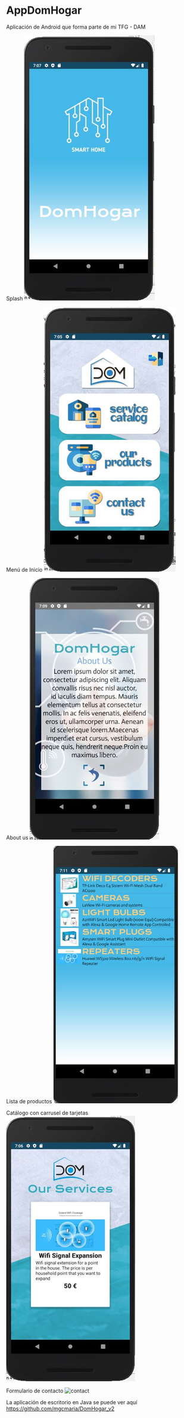 # AppDomHogar
Aplicación de Android que forma parte de mi TFG - DAM

Splash
![splash](https://raw.githubusercontent.com/crikan/AppDomHogar/master/appCapturas/splash.JPG)

Menú de Inicio
![inicio](https://raw.githubusercontent.com/crikan/AppDomHogar/master/appCapturas/inicio.JPG)

About us
![about](https://raw.githubusercontent.com/crikan/AppDomHogar/master/appCapturas/about.JPG)

Lista de productos
![list](https://raw.githubusercontent.com/crikan/AppDomHogar/master/appCapturas/list.JPG)

Catálogo con carrusel de tarjetas
![catálogo](https://raw.githubusercontent.com/crikan/AppDomHogar/master/appCapturas/catalogo.JPG)

Formulario de contacto
![contact](https://raw.githubusercontent.com/AppDomHogar/master/appCapturas/contact.JPG)

La aplicación de escritorio en Java se puede ver aquí https://github.com/mgcmaria/DomHogar_v2
